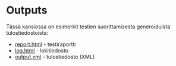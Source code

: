 # Outputs

Tässä kansiossa on esimerkit testien suorittamisesta generoiduista tulostiedostoista:

- [report.html](./report.html) - testiraportti
- [log.html](./log.html) - lokitiedosto
- [output.xml](./output.xml) - tulostiedosto (XML)